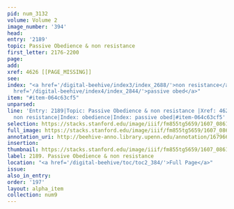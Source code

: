```yaml
---
pid: num_3132
volume: Volume 2
image_number: '394'
head:
entry: '2189'
topic: Passive Obedience & non resistance
first_letter: 2176-2200
page:
add:
xref: 4626 [[PAGE_MISSING]]
see:
index: "<a href='/digital-beehive/index3/index_2688/'>non resistance</a>|<a href='/digital-beehive/index4/index_2783/'>obedience</a>|<a
  href='/digital-beehive/index4/index_2844/'>passive obed</a>"
item: "#item-064c63cf5"
unparsed:
line: 'Entry: 2189|Topic: Passive Obedience & non resistance |Xref: 4626 [[PAGE_MISSING]]|Index:
  non resistance|Index: obedience|Index: passive obed|#item-064c63cf5'
selection: https://stacks.stanford.edu/image/iiif/fm855tg5659/1607_0861/811,3634,2843,788/full/0/default.jpg
full_image: https://stacks.stanford.edu/image/iiif/fm855tg5659/1607_0861/full/full/0/default.jpg
annotation_uri: http://beehive-anno.library.upenn.edu/annotation/1679667948984
insertion:
thumbnail: https://stacks.stanford.edu/image/iiif/fm855tg5659/1607_0861/811,3634,600,180/250,/0/default.jpg
label: 2189. Passive Obedience & non resistance
location: "<a href='/digital-beehive/toc/toc2_384/'>Full Page</a>"
issue:
also_in_entry:
order: '197'
layout: alpha_item
collection: num9
---
```

